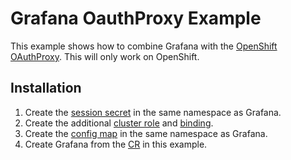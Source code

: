 # Grafana OauthProxy Example

This example shows how to combine Grafana with the [OpenShift OAuthProxy](https://github.com/openshift/oauth-proxy). This will only work on OpenShift.

## Installation

1. Create the [session secret](./session-secret.yaml) in the same namespace as Grafana.
2. Create the additional [cluster role](./cluster_role.yaml) and [binding](./cluster_role_binding.yaml).
3. Create the [config map](./ocp-injected-certs.yaml) in the same namespace as Grafana.
4. Create Grafana from the [CR](./Grafana.yaml) in this example.
